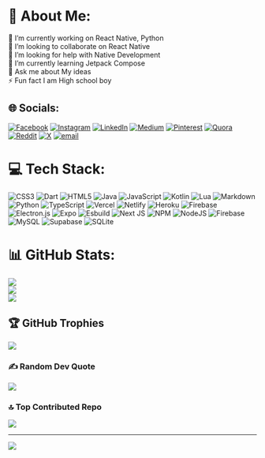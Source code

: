 # 💫 About Me:
🔭 I’m currently working on React Native, Python <br>👯 I’m looking to collaborate on React Native <br>🤝 I’m looking for help with Native Development <br>🌱 I’m currently learning Jetpack Compose <br>💬 Ask me about My ideas<br>⚡ Fun fact I am High school boy


## 🌐 Socials:
[![Facebook](https://img.shields.io/badge/Facebook-%231877F2.svg?logo=Facebook&logoColor=white)](https://facebook.com/arunanand28) [![Instagram](https://img.shields.io/badge/Instagram-%23E4405F.svg?logo=Instagram&logoColor=white)](https://instagram.com/com.ardev.arunanand) [![LinkedIn](https://img.shields.io/badge/LinkedIn-%230077B5.svg?logo=linkedin&logoColor=white)](https://linkedin.com/in/arun-anand-9a5286330) [![Medium](https://img.shields.io/badge/Medium-12100E?logo=medium&logoColor=white)](https://medium.com/@arunanand0807) [![Pinterest](https://img.shields.io/badge/Pinterest-%23E60023.svg?logo=Pinterest&logoColor=white)](https://pinterest.com/arunanand0807) [![Quora](https://img.shields.io/badge/Quora-%23B92B27.svg?logo=Quora&logoColor=white)](https://quora.com/profile/arunanand0807) [![Reddit](https://img.shields.io/badge/Reddit-%23FF4500.svg?logo=Reddit&logoColor=white)](https://reddit.com/user/arun-anand) [![X](https://img.shields.io/badge/X-black.svg?logo=X&logoColor=white)](https://x.com/arunanand2808) [![email](https://img.shields.io/badge/Email-D14836?logo=gmail&logoColor=white)](mailto:arunanand0807@gmail.com) 

# 💻 Tech Stack:
![CSS3](https://img.shields.io/badge/css3-%231572B6.svg?style=for-the-badge&logo=css3&logoColor=white) ![Dart](https://img.shields.io/badge/dart-%230175C2.svg?style=for-the-badge&logo=dart&logoColor=white) ![HTML5](https://img.shields.io/badge/html5-%23E34F26.svg?style=for-the-badge&logo=html5&logoColor=white) ![Java](https://img.shields.io/badge/java-%23ED8B00.svg?style=for-the-badge&logo=openjdk&logoColor=white) ![JavaScript](https://img.shields.io/badge/javascript-%23323330.svg?style=for-the-badge&logo=javascript&logoColor=%23F7DF1E) ![Kotlin](https://img.shields.io/badge/kotlin-%237F52FF.svg?style=for-the-badge&logo=kotlin&logoColor=white) ![Lua](https://img.shields.io/badge/lua-%232C2D72.svg?style=for-the-badge&logo=lua&logoColor=white) ![Markdown](https://img.shields.io/badge/markdown-%23000000.svg?style=for-the-badge&logo=markdown&logoColor=white) ![Python](https://img.shields.io/badge/python-3670A0?style=for-the-badge&logo=python&logoColor=ffdd54) ![TypeScript](https://img.shields.io/badge/typescript-%23007ACC.svg?style=for-the-badge&logo=typescript&logoColor=white) ![Vercel](https://img.shields.io/badge/vercel-%23000000.svg?style=for-the-badge&logo=vercel&logoColor=white) ![Netlify](https://img.shields.io/badge/netlify-%23000000.svg?style=for-the-badge&logo=netlify&logoColor=#00C7B7) ![Heroku](https://img.shields.io/badge/heroku-%23430098.svg?style=for-the-badge&logo=heroku&logoColor=white) ![Firebase](https://img.shields.io/badge/firebase-%23039BE5.svg?style=for-the-badge&logo=firebase) ![Electron.js](https://img.shields.io/badge/Electron-191970?style=for-the-badge&logo=Electron&logoColor=white) ![Expo](https://img.shields.io/badge/expo-1C1E24?style=for-the-badge&logo=expo&logoColor=#D04A37) ![Esbuild](https://img.shields.io/badge/esbuild-%23FFCF00.svg?style=for-the-badge&logo=esbuild&logoColor=black) ![Next JS](https://img.shields.io/badge/Next-black?style=for-the-badge&logo=next.js&logoColor=white) ![NPM](https://img.shields.io/badge/NPM-%23CB3837.svg?style=for-the-badge&logo=npm&logoColor=white) ![NodeJS](https://img.shields.io/badge/node.js-6DA55F?style=for-the-badge&logo=node.js&logoColor=white) ![Firebase](https://img.shields.io/badge/firebase-a08021?style=for-the-badge&logo=firebase&logoColor=ffcd34) ![MySQL](https://img.shields.io/badge/mysql-4479A1.svg?style=for-the-badge&logo=mysql&logoColor=white) ![Supabase](https://img.shields.io/badge/Supabase-3ECF8E?style=for-the-badge&logo=supabase&logoColor=white) ![SQLite](https://img.shields.io/badge/sqlite-%2307405e.svg?style=for-the-badge&logo=sqlite&logoColor=white)
# 📊 GitHub Stats:
![](https://github-readme-stats.vercel.app/api?username=arun28082007&theme=dracula&hide_border=false&include_all_commits=true&count_private=true)<br/>
![](https://nirzak-streak-stats.vercel.app/?user=arun28082007&theme=dracula&hide_border=false)<br/>
![](https://github-readme-stats.vercel.app/api/top-langs/?username=arun28082007&theme=dracula&hide_border=false&include_all_commits=true&count_private=true&layout=compact)

## 🏆 GitHub Trophies
![](https://github-profile-trophy.vercel.app/?username=arun28082007&theme=github_dark&no-frame=false&no-bg=false&margin-w=4)

### ✍️ Random Dev Quote
![](https://quotes-github-readme.vercel.app/api?type=horizontal&theme=tokyonight)

### 🔝 Top Contributed Repo
![](https://github-contributor-stats.vercel.app/api?username=arun28082007&limit=5&theme=dark&combine_all_yearly_contributions=true)

---
[![](https://visitcount.itsvg.in/api?id=arun28082007&icon=2&color=2)](https://visitcount.itsvg.in)

<!-- Proudly created with GPRM ( https://gprm.itsvg.in ) -->
